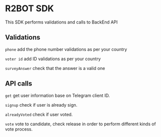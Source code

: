 # R2BOT SDK

This SDK performs validations and calls to BackEnd API

## Validations
`phone`
add the phone number validations as per your country

`voter id`
add ID validations as per your country

`surveyAnswer`
check that the answer is a valid one

## API calls
`get`
get user information base on Telegram client ID.

`signup`
check if user is already sign.

`alreadyVoted`
check if user voted.

`vote`
vote to candidate, check release in order to perform different kinds of vote process.
